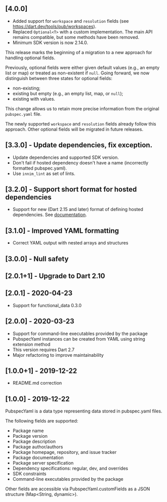 ## [4.0.0]

* Added support for `workspace` and `resolution` fields (see https://dart.dev/tools/pub/workspaces).
* Replaced `Optional<T>` with a custom implementation. The main API remains compatible, but some methods have been removed.
* Minimum SDK version is now 2.14.0.

This release marks the beginning of a migration to a new approach for handling optional fields.

Previously, optional fields were either given default values (e.g., an empty list or map) or treated as non-existent if `null`. 
Going forward, we now distinguish between three states for optional fields:
- non-existing;
- existing but empty (e.g., an empty list, map, or `null`);
- existing with values.

This change allows us to retain more precise information from the original `pubspec.yaml` file.

The newly supported `workspace` and `resolution` fields already follow this approach.
Other optional fields will be migrated in future releases.

## [3.3.0] - Update dependencies, fix exception.

* Update dependencies and supported SDK version.
* Don't fail if hosted dependency doesn't have a name (incorrectly formatted pubspec.yaml).
* Use `innim_lint` as set of lints.

## [3.2.0] - Support short format for hosted dependencies

* Support for new (Dart 2.15 and later) format of defining hosted dependencies.
See [documentation](https://dart.dev/tools/pub/dependencies#hosted-packages).

## [3.1.0] - Improved YAML formatting
* Correct YAML output with nested arrays and structures

## [3.0.0] - Null safety

## [2.0.1+1] - Upgrade to Dart 2.10

## [2.0.1] - 2020-04-23
* Support for functional_data 0.3.0

## [2.0.0] - 2020-03-23
* Support for command-line executables provided by the package
* PubspecYaml instances can be created from YAML using string extension method
* This version requires Dart 2.7
* Major refactoring to improve maintainability

## [1.0.0+1] - 2019-12-22
* README.md correction

## [1.0.0] - 2019-12-22
PubspecYaml is a data type representing data stored in pubspec.yaml files.

The following fields are supported:
* Package name
* Package version
* Package description
* Package author/authors
* Package homepage, repository, and issue tracker
* Package documentation
* Package server specification
* Dependency specifications: regular, dev, and overrides
* SDK constraints
* Command-line executables provided by the package

Other fields are accessible via PubspecYaml.customFields as a JSON structure (Map<String, dynamic>).
